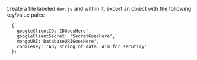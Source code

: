 Create a file labeled `dev.js` and within it, export an object with the following key/value pairs:

```
  {
    googleClientID:'IDGoesHere',
    googleClientSecret: 'SecretGoesHere',
    mongoURI:'DatabaseURIGoesHere',
    cookieKey: 'Any string of data. Aim for secutiry'
  };
```
